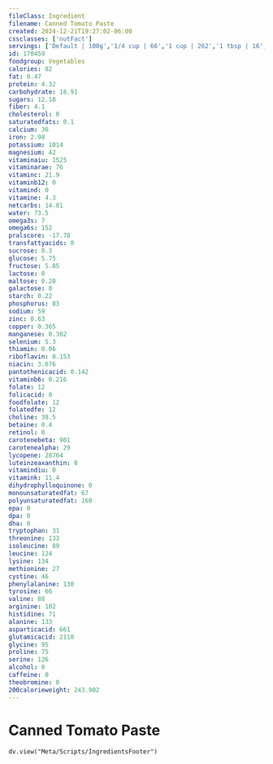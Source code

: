 ```yaml
---
fileClass: Ingredient
filename: Canned Tomato Paste
created: 2024-12-21T19:27:02-06:00
cssclasses: ['nutFact']
servings: ['Default | 100g','1/4 cup | 66','1 cup | 262','1 tbsp | 16','1 can (6 oz) | 170']
id: 170459
foodgroup: Vegetables
calories: 82
fat: 0.47
protein: 4.32
carbohydrate: 18.91
sugars: 12.18
fiber: 4.1
cholesterol: 0
saturatedfats: 0.1
calcium: 36
iron: 2.98
potassium: 1014
magnesium: 42
vitaminaiu: 1525
vitaminarae: 76
vitaminc: 21.9
vitaminb12: 0
vitamind: 0
vitamine: 4.3
netcarbs: 14.81
water: 73.5
omega3s: 7
omega6s: 152
pralscore: -17.78
transfattyacids: 0
sucrose: 0.3
glucose: 5.75
fructose: 5.85
lactose: 0
maltose: 0.28
galactose: 0
starch: 0.22
phosphorus: 83
sodium: 59
zinc: 0.63
copper: 0.365
manganese: 0.302
selenium: 5.3
thiamin: 0.06
riboflavin: 0.153
niacin: 3.076
pantothenicacid: 0.142
vitaminb6: 0.216
folate: 12
folicacid: 0
foodfolate: 12
folatedfe: 12
choline: 38.5
betaine: 0.4
retinol: 0
carotenebeta: 901
carotenealpha: 29
lycopene: 28764
luteinzeaxanthin: 0
vitamindiu: 0
vitamink: 11.4
dihydrophylloquinone: 0
monounsaturatedfat: 67
polyunsaturatedfat: 160
epa: 0
dpa: 0
dha: 0
tryptophan: 31
threonine: 133
isoleucine: 89
leucine: 124
lysine: 134
methionine: 27
cystine: 46
phenylalanine: 130
tyrosine: 66
valine: 88
arginine: 102
histidine: 71
alanine: 133
asparticacid: 661
glutamicacid: 2110
glycine: 95
proline: 75
serine: 126
alcohol: 0
caffeine: 0
theobromine: 0
200calorieweight: 243.902
---
```


# Canned Tomato Paste

```dataviewjs
dv.view("Meta/Scripts/IngredientsFooter")
```